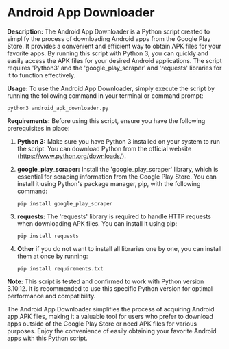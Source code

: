 # **Android App Downloader**

**Description:**
The Android App Downloader is a Python script created to simplify the process of downloading Android apps from the Google Play Store. It provides a convenient and efficient way to obtain APK files for your favorite apps. By running this script with Python 3, you can quickly and easily access the APK files for your desired Android applications. The script requires 'Python3' and the 'google_play_scraper' and 'requests' libraries for it to function effectively.

**Usage:**
To use the Android App Downloader, simply execute the script by running the following command in your terminal or command prompt:

```
python3 android_apk_downloader.py
```

**Requirements:**
Before using this script, ensure you have the following prerequisites in place:

1. **Python 3:** Make sure you have Python 3 installed on your system to run the script. You can download Python from the official website (https://www.python.org/downloads/).

2. **google_play_scraper:** Install the 'google_play_scraper' library, which is essential for scraping information from the Google Play Store. You can install it using Python's package manager, pip, with the following command:
   ```
   pip install google_play_scraper
   ```

3. **requests:** The 'requests' library is required to handle HTTP requests when downloading APK files. You can install it using pip:
   ```
   pip install requests
   ```
4. **Other** if you do not want to install all libraries one by one, you can install them at once by running:
    ```
    pip install requirements.txt
    ```

**Note:**
This script is tested and confirmed to work with Python version 3.10.12. It is recommended to use this specific Python version for optimal performance and compatibility.

The Android App Downloader simplifies the process of acquiring Android app APK files, making it a valuable tool for users who prefer to download apps outside of the Google Play Store or need APK files for various purposes. Enjoy the convenience of easily obtaining your favorite Android apps with this Python script.

